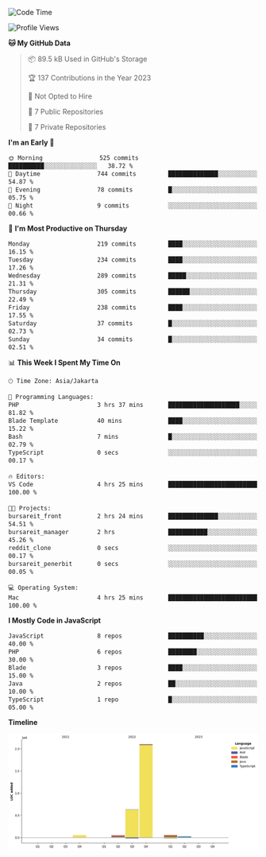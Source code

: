 <!--START_SECTION:waka-->
![Code Time](http://img.shields.io/badge/Code%20Time-91%20hrs%2047%20mins-blue)

![Profile Views](http://img.shields.io/badge/Profile%20Views-0-blue)

**🐱 My GitHub Data** 

> 📦 89.5 kB Used in GitHub's Storage 
 > 
> 🏆 137 Contributions in the Year 2023
 > 
> 🚫 Not Opted to Hire
 > 
> 📜 7 Public Repositories 
 > 
> 🔑 7 Private Repositories 
 > 
**I'm an Early 🐤** 

```text
🌞 Morning                525 commits         ██████████░░░░░░░░░░░░░░░   38.72 % 
🌆 Daytime                744 commits         ██████████████░░░░░░░░░░░   54.87 % 
🌃 Evening                78 commits          █░░░░░░░░░░░░░░░░░░░░░░░░   05.75 % 
🌙 Night                  9 commits           ░░░░░░░░░░░░░░░░░░░░░░░░░   00.66 % 
```
📅 **I'm Most Productive on Thursday** 

```text
Monday                   219 commits         ████░░░░░░░░░░░░░░░░░░░░░   16.15 % 
Tuesday                  234 commits         ████░░░░░░░░░░░░░░░░░░░░░   17.26 % 
Wednesday                289 commits         █████░░░░░░░░░░░░░░░░░░░░   21.31 % 
Thursday                 305 commits         ██████░░░░░░░░░░░░░░░░░░░   22.49 % 
Friday                   238 commits         ████░░░░░░░░░░░░░░░░░░░░░   17.55 % 
Saturday                 37 commits          █░░░░░░░░░░░░░░░░░░░░░░░░   02.73 % 
Sunday                   34 commits          █░░░░░░░░░░░░░░░░░░░░░░░░   02.51 % 
```


📊 **This Week I Spent My Time On** 

```text
🕑︎ Time Zone: Asia/Jakarta

💬 Programming Languages: 
PHP                      3 hrs 37 mins       ████████████████████░░░░░   81.82 % 
Blade Template           40 mins             ████░░░░░░░░░░░░░░░░░░░░░   15.22 % 
Bash                     7 mins              █░░░░░░░░░░░░░░░░░░░░░░░░   02.79 % 
TypeScript               0 secs              ░░░░░░░░░░░░░░░░░░░░░░░░░   00.17 % 

🔥 Editors: 
VS Code                  4 hrs 25 mins       █████████████████████████   100.00 % 

🐱‍💻 Projects: 
bursareit_front          2 hrs 24 mins       ██████████████░░░░░░░░░░░   54.51 % 
bursareit_manager        2 hrs               ███████████░░░░░░░░░░░░░░   45.26 % 
reddit_clone             0 secs              ░░░░░░░░░░░░░░░░░░░░░░░░░   00.17 % 
bursareit_penerbit       0 secs              ░░░░░░░░░░░░░░░░░░░░░░░░░   00.05 % 

💻 Operating System: 
Mac                      4 hrs 25 mins       █████████████████████████   100.00 % 
```

**I Mostly Code in JavaScript** 

```text
JavaScript               8 repos             ██████████░░░░░░░░░░░░░░░   40.00 % 
PHP                      6 repos             ████████░░░░░░░░░░░░░░░░░   30.00 % 
Blade                    3 repos             ████░░░░░░░░░░░░░░░░░░░░░   15.00 % 
Java                     2 repos             ██░░░░░░░░░░░░░░░░░░░░░░░   10.00 % 
TypeScript               1 repo              █░░░░░░░░░░░░░░░░░░░░░░░░   05.00 % 
```



**Timeline**

![Lines of Code chart](https://raw.githubusercontent.com/brstreet2/brstreet2/main/assets/bar_graph.png)


<!--END_SECTION:waka-->
